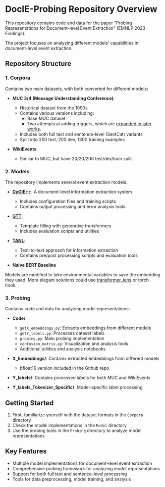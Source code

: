 # DocIE-Probing Repository Overview

This repository contains code and data for the paper "Probing Representations for Document-level Event Extraction" (EMNLP 2023 Findings). 

The project focuses on analyzing different models' capabilities in document-level event extraction.

## Repository Structure

### 1. Corpora
Contains two main datasets, with both converted for different models:

- **MUC 3/4 (Message Understanding Conference)**: 
  - Historical dataset from the 1990s
  - Contains various versions including:
    - Base MUC dataset
    - Two attempts at adding triggers, which are [expanded in later works](https://arxiv.org/abs/2411.08708v1). 
  - Includes both full text and sentence-level (SentCat) variants
  - Split into 200 test, 200 dev, 1300 training examples

- **WikiEvents**:
  - Similar to MUC, but have 20/20/206 test/dev/train split.

### 2. Models
The repository implements several event extraction models:

- [**DyGIE++**](https://github.com/dwadden/dygiepp): A document-level information extraction system
  - Includes configuration files and training scripts
  - Contains output processing and error analysis tools

- [**GTT**](https://github.com/xinyadu/gtt): 
  - Template filling with generative transformers
  - Includes evaluation scripts and utilities

- [**TANL**](https://github.com/amazon-science/tanl): 
  - Text-to-text approach for information extraction
  - Contains pre/post processing scripts and evaluation tools

- **Naive BERT Baseline**

Models are modified to take environmental variables to save the embedding they used. More elegant solutions could use [transformer_lens](https://github.com/TransformerLensOrg/TransformerLens) or torch hook.

### 3. Probing
Contains code and data for analyzing model representations:

- **Code/**:
  - `getX_embeddings.py`: Extracts embeddings from different models
  - `getY_labels.py`: Processes dataset labels
  - `probing.py`: Main probing implementation
  - `confusion_matrix.py`: Visualization and analysis tools
  - Additional utilities and analysis notebooks

- **X_Embeddings/**: Contains extracted embeddings from different models
  - bfloat16 version included in the Github repo
- **Y_labels/**: Contains processed labels for both MUC and WikiEvents
- **Y_labels_Tokenizer_Specific/**: Model-specific label processing

## Getting Started

1. First, familiarize yourself with the dataset formats in the `Corpora` directory
2. Check the model implementations in the `Model` directory
3. Use the probing tools in the `Probing` directory to analyze model representations

## Key Features

- Multiple model implementations for document-level event extraction
- Comprehensive probing framework for analyzing model representations
- Support for both full text and sentence-level processing
- Tools for data preprocessing, model training, and analysis
